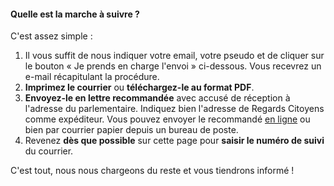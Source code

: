 #### Quelle est la marche à suivre ?

C'est assez simple :

1. Il vous suffit de nous indiquer votre email, votre pseudo et de cliquer sur le bouton « Je prends en charge l'envoi » ci-dessous. Vous recevrez un e-mail récapitulant la procédure.
2. **Imprimez le courrier** ou **téléchargez-le au format PDF**.
3. **Envoyez-le en lettre recommandée** avec accusé de réception à l'adresse du parlementaire. Indiquez bien l'adresse de Regards Citoyens comme expéditeur. Vous pouvez envoyer le recommandé [en ligne](https://boutique.laposte.fr/envoi-de-courrier-en-ligne/lettre-recommandee-en-ligne?) ou bien par courrier papier depuis un bureau de poste.
4. Revenez **dès que possible** sur cette page pour **saisir le numéro de suivi** du courrier.

C'est tout, nous nous chargeons du reste et vous tiendrons informé !
